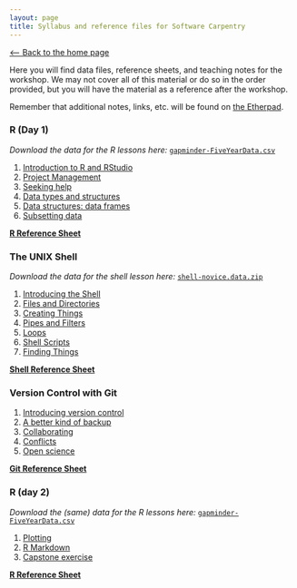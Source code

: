 ```yaml
---
layout: page
title: Syllabus and reference files for Software Carpentry
---
```


[<-- Back to the home page](https://dib-lab.github.io/2015-07-06-ucdavis/)

Here you will find data files, reference sheets, and teaching notes for the workshop.  We may not cover all of this material or do so in the order provided, but you will have the material as a reference after the workshop.

Remember that additional notes, links, etc. will be found on [the Etherpad](https://etherpad.mozilla.org/2015-07-06-ucdavis).

### R (Day 1)

*Download the data for the R lessons here:* [`gapminder-FiveYearData.csv`](./data/gapminder-FiveYearData.csv)

1.  [Introduction to R and RStudio](r-01-rstudio-intro.html)
2.  [Project Management](r-02-project-intro.html)
3.  [Seeking help](r-03-seeking-help.html)
4.  [Data types and structures](r-04-data-structures-part1.html)
5.  [Data structures: data frames](r-05-data-structures-part2.html)
6.  [Subsetting data](r-06-data-subsetting.html)

[**R Reference Sheet**](r-reference.html)

### The UNIX Shell

*Download the data for the shell lesson here:* [`shell-novice.data.zip`](./data/shell-novice-data.zip)

1.  [Introducing the Shell](shell-00-intro.html)
2.  [Files and Directories](shell-01-filedir.html)
3.  [Creating Things](shell-02-create.html)
4.  [Pipes and Filters](shell-03-pipefilter.html)
5.  [Loops](shell-04-loop.html)
6.  [Shell Scripts](shell-05-script.html)
7.  [Finding Things](shell-06-find.html)

[**Shell Reference Sheet**](shell-reference.html)

### Version Control with Git

1. [Introducing version control](git-00-intro.html)
2. [A better kind of backup](git-01-backup.html)
3. [Collaborating](git-02-collab.html)
4. [Conflicts](git-03-conflict.html)
5. [Open science](git-04-open.html)

[**Git Reference Sheet**](git_reference.md)

### R (day 2)

*Download the (same) data for the R lessons here:* [`gapminder-FiveYearData.csv`](./data/gapminder-FiveYearData.csv)

1.  [Plotting](r-08-plot-ggplot2.html) 
2.  [R Markdown](r-14-rmarkdown.html)
3.  [Capstone exercise](r-15-capstone.html)
<!-- 7.  [Functions](r-07-functions.html)
9.  [Vectorisation](09-vectorisation.html)
10. [Control flow](12-control-flow.html) -->

[**R Reference Sheet**](r-reference.html)
